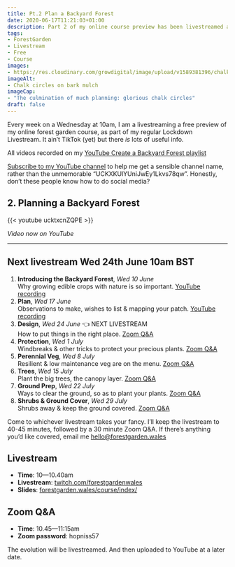```yaml
---
title: Pt.2 Plan a Backyard Forest
date: 2020-06-17T11:21:03+01:00
description: Part 2 of my online course preview has been livestreamed and is now available on my YouTube channel
tags: 
- ForestGarden
- Livestream
- Free
- Course
images: 
- https://res.cloudinary.com/growdigital/image/upload/v1589381396/chalk-circles-improved.jpg
imageAlt:
- Chalk circles on bark mulch
imageCap:
- "The culmination of much planning: glorious chalk circles"
draft: false
---
```


Every week on a Wednesday at 10am, I am a livestreaming a free preview of my online forest garden course, as part of my regular Lockdown Livestream. It ain’t TikTok (yet) but there _is_ lots of useful info.

All videos recorded on my [YouTube Create a Backyard Forest playlist](https://www.youtube.com/playlist?list=PL3tnDlJcXMk9VLsc_KU0Ovv4spw5X9yIy)

[Subscribe to my YouTube channel](https://www.youtube.com/channel/UCKXKUlYUniJwEy1Lkvs78qw?view_as=subscriber?sub_confirmation=1) to help me get a sensible channel name, rather than the unmemorable “UCKXKUlYUniJwEy1Lkvs78qw”. Honestly, don’t these people know how to do social media?

## 2. Planning a Backyard Forest

{{< youtube ucktxcnZQPE >}}

_Video now on YouTube_

---

## Next livestream Wed 24th June 10am BST

1. **Introducing the Backyard Forest**, _Wed 10 June_    
  Why growing edible crops with nature is so important. [YouTube recording](https://www.youtube.com/watch?v=IpOdZUUlnys)
2. **Plan**, _Wed 17 June_  
  Observations to make, wishes to list & mapping your patch. [YouTube recording](https://www.youtube.com/watch?v=ucktxcnZQPE)
3. **Design**, _Wed 24 June_ 👈 NEXT LIVESTREAM  
  How to put things in the right place. [Zoom Q&A](https://us04web.zoom.us/j/72739993556?pwd=Y2lSY2xiR2Z5cEtHSzZPOVI1eGoyUT09)
4. **Protection**, _Wed 1 July_  
  Windbreaks & other tricks to protect your precious plants. [Zoom Q&A](https://us04web.zoom.us/j/78438178121?pwd=cGVkMEhXcXNmU3dKekhiek5oWGhIQT09)
5. **Perennial Veg**, _Wed 8 July_  
  Resilient & low maintenance veg are on the menu. [Zoom Q&A](https://us04web.zoom.us/j/71241477134?pwd=eCt3U2Fpb1E1SWRZaTJmRkpEa0tZQT09)
6. **Trees**, _Wed 15 July_  
  Plant the big trees, the canopy layer. [Zoom Q&A](https://us04web.zoom.us/j/79821963982?pwd=cXZuQmpWeFNxaFpKVlpndkRuRVQxQT09)
7. **Ground Prep**, _Wed 22 July_  
  Ways to clear the ground, so as to plant your plants. [Zoom Q&A](https://us04web.zoom.us/j/72167629180?pwd=QU1ZdXhDRHh1VlNIYkl0SklNSTFNUT09)
8. **Shrubs & Ground Cover**, _Wed 29 July_  
  Shrubs away & keep the ground covered. [Zoom Q&A](https://us04web.zoom.us/j/77496886240?pwd=R2poUDZrSjNIemR0WXk0bHpBczdOQT09)

Come to whichever livestream takes your fancy. I’ll keep the livestream to 40-45 minutes, followed by a 30 minute Zoom Q&A. If there’s anything you’d like covered, email me <hello@forestgarden.wales>

## Livestream

* **Time**: 10—10.40am
* **Livestream**: [twitch.com/forestgardenwales](https://www.twitch.com/forestgardenwales)
* **Slides**: [forestgarden.wales/course/index/](https://www.forestgarden.wales/course/index/)

## Zoom Q&A

* **Time**: 10.45—11:15am
* **Zoom password**: hopniss57

The evolution will be livestreamed. And then uploaded to YouTube at a later date.
